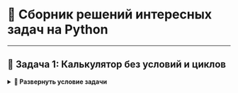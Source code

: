 # 🐍 Сборник решений интересных задач на Python

---

## 🔢 Задача 1: Калькулятор без условий и циклов

<details>
<summary><b>📌 Развернуть условие задачи</b></summary>

### 📝 Описание
Задача из курса **"Разработчик AI бот"**, с которой столкнулся мой сын.  
Интересный вызов — реализовать калькулятор без использования стандартных управляющих конструкций!

### 🎯 Условие
> **Цель:**  
> Создать калькулятор для двух чисел, поддерживающий операции:
> - ➕ Сложение (код `1`)
> - ➖ Вычитание (код `2`)

### ⚠️ Жёсткие ограничения
Запрещено использовать:
- `if`/`else` и другие условные операторы
- `match` (оператор выбора)
- Циклы (`for`, `while`)
- Коллекции (`list`, `dict` и т.д.)
- Тернарный оператор

### 🔢 Ввод/Вывод
| **Формат ввода**          | **Формат вывода**       |
|---------------------------|-------------------------|
| `num1` (целое число)      | целое число             |
| `num2` (целое число)      | целое число             |
| `operation` (`1` или `2`) | Результат операции      |

### 📌 Примеры
```python
Вход:  5 3 1  # 5 + 3
Выход: 8

Вход:  10 4 2  # 10 - 4
Выход: 6
```

[Показать решение](calculator.py)
